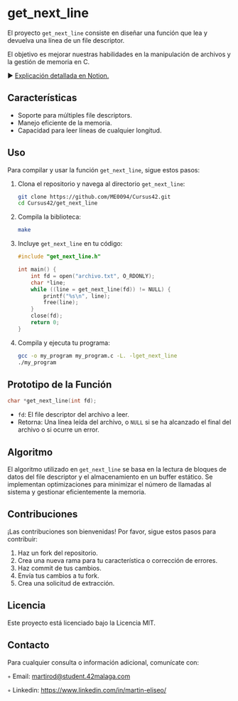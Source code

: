 # get_next_line

El proyecto `get_next_line` consiste en diseñar una función que lea y devuelva una línea de un file descriptor.

El objetivo es mejorar nuestras habilidades en la manipulación de archivos y la gestión de memoria en C.

► [Explicación detallada en Notion.](https://www.notion.so/get_next_line-4d494f9d9a974eb8b0c33857835ae12b)

## Características
- Soporte para múltiples file descriptors.
- Manejo eficiente de la memoria.
- Capacidad para leer líneas de cualquier longitud.

## Uso
Para compilar y usar la función `get_next_line`, sigue estos pasos:

1. Clona el repositorio y navega al directorio `get_next_line`:
    ```bash
    git clone https://github.com/ME0094/Cursus42.git
    cd Cursus42/get_next_line
    ```

2. Compila la biblioteca:
    ```bash
    make
    ```

3. Incluye `get_next_line` en tu código:
    ```c
    #include "get_next_line.h"

    int main() {
        int fd = open("archivo.txt", O_RDONLY);
        char *line;
        while ((line = get_next_line(fd)) != NULL) {
            printf("%s\n", line);
            free(line);
        }
        close(fd);
        return 0;
    }
    ```

4. Compila y ejecuta tu programa:
    ```bash
    gcc -o my_program my_program.c -L. -lget_next_line
    ./my_program
    ```

## Prototipo de la Función
```c
char *get_next_line(int fd);
```
- `fd`: El file descriptor del archivo a leer.
- Retorna: Una línea leída del archivo, o `NULL` si se ha alcanzado el final del archivo o si ocurre un error.

## Algoritmo
El algoritmo utilizado en `get_next_line` se basa en la lectura de bloques de datos del file descriptor y el almacenamiento en un buffer estático. Se implementan optimizaciones para minimizar el número de llamadas al sistema y gestionar eficientemente la memoria.

## Contribuciones
¡Las contribuciones son bienvenidas! Por favor, sigue estos pasos para contribuir:

1. Haz un fork del repositorio.
2. Crea una nueva rama para tu característica o corrección de errores.
3. Haz commit de tus cambios.
4. Envía tus cambios a tu fork.
5. Crea una solicitud de extracción.

## Licencia
Este proyecto está licenciado bajo la Licencia MIT.

## Contacto
Para cualquier consulta o información adicional, comunícate con:

◦ Email: martirod@student.42malaga.com

◦ Linkedin: https://www.linkedin.com/in/martin-eliseo/
